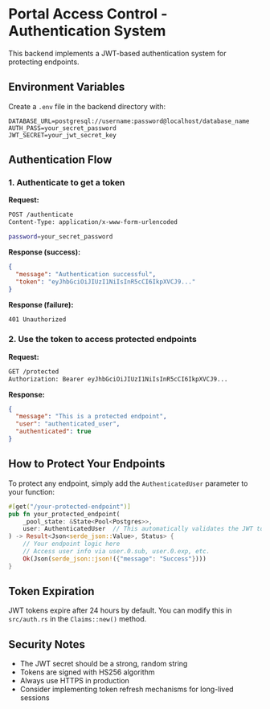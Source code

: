 # Portal Access Control - Authentication System

This backend implements a JWT-based authentication system for protecting endpoints.

## Environment Variables

Create a `.env` file in the backend directory with:

```
DATABASE_URL=postgresql://username:password@localhost/database_name
AUTH_PASS=your_secret_password
JWT_SECRET=your_jwt_secret_key
```

## Authentication Flow

### 1. Authenticate to get a token

**Request:**
```bash
POST /authenticate
Content-Type: application/x-www-form-urlencoded

password=your_secret_password
```

**Response (success):**
```json
{
  "message": "Authentication successful",
  "token": "eyJhbGciOiJIUzI1NiIsInR5cCI6IkpXVCJ9..."
}
```

**Response (failure):**
```
401 Unauthorized
```

### 2. Use the token to access protected endpoints

**Request:**
```bash
GET /protected
Authorization: Bearer eyJhbGciOiJIUzI1NiIsInR5cCI6IkpXVCJ9...
```

**Response:**
```json
{
  "message": "This is a protected endpoint",
  "user": "authenticated_user",
  "authenticated": true
}
```

## How to Protect Your Endpoints

To protect any endpoint, simply add the `AuthenticatedUser` parameter to your function:

```rust
#[get("/your-protected-endpoint")]
pub fn your_protected_endpoint(
    _pool_state: &State<Pool<Postgres>>,
    user: AuthenticatedUser  // This automatically validates the JWT token
) -> Result<Json<serde_json::Value>, Status> {
    // Your endpoint logic here
    // Access user info via user.0.sub, user.0.exp, etc.
    Ok(Json(serde_json::json!({"message": "Success"})))
}
```

## Token Expiration

JWT tokens expire after 24 hours by default. You can modify this in `src/auth.rs` in the `Claims::new()` method.

## Security Notes

- The JWT secret should be a strong, random string
- Tokens are signed with HS256 algorithm
- Always use HTTPS in production
- Consider implementing token refresh mechanisms for long-lived sessions
